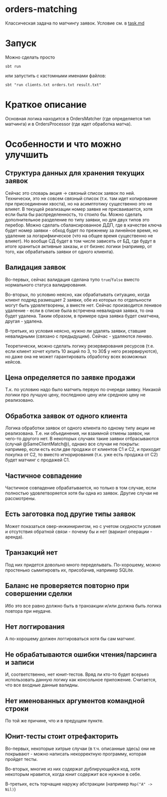 # orders-matching

Классическая задача по матчингу заявок. Условие см. в [task.md](task.md)

# Запуск

Можно сделать просто

`sbt run`

или запустить с кастомными именами файлов:

`sbt "run clients.txt orders.txt result.txt"`

# Краткое описание

Основная логика находится в OrdersMatcher (где определяется тип матчинга) и в OrdersProcessor (где идет обработка матча).

# Особенности и что можно улучшить

## Структура данных для хранения текущих заявок

Сейчас это словарь акция -> связный список заявок по ней. 
Технически, это не совсем связный список (т.к. там идет копирование при присоединении хвоста), но на асимптотику существенно это не влияет.
В текущей реализации номер заявке не присваивается, хотя если была бы распределенность, то стоило бы.
Можно сделать дополнительное разделение по типу заявки, но для двух типов это перебор. 
Можно сделать сбалансированное ДДП, где в качестве ключа будет номер заявки - обход будет по прежнему за линейное время, но удаление за логарифмическое (что на общее время существенно не влияет). 
Но вообще СД будет в том числе зависеть от БД, где будут в итоге храниться активные заказы, и от бизнес логики (например, от того, как обрабатывать заявки от одного клиента).

## Валидация заявок

Во-первых, сейчас валидация сделана тупо `true`/`false` вместо нормального статуса валидирования.

Во-вторых, по условию неясно, как обрабатывать ситуацию, когда клиент подряд размещает 2 заявки, обе из которых по отдельности могут быть удовлетворены, а вместе нет. Сейчас производится ленивое удаление - если в списке была встречена невалидная заявка, то она будет удалена. Таким образом, в примере одна заявка будет сматчена, другая - удалена.

В-третьих, из условия неясно, нужно ли удалять заявки, ставшие невалидными (связано с предыдущим). Сейчас - удаляются лениво.

Теоретически, можно сделать логику резервирования ресурсов (т.е. если клиент хочет купить 10 акций по 3, то 30$ у него резервируются), но даже она не может гарантировать обработку всех возможных кейсов.

## Цена определяется по заявке продажи

Т.к. по условию надо было матчить первую по очереди заявку. Никакой логики про лучшую цену, последнюю цену или среднюю цену не реализовано.

## Обработка заявок от одного клиента

Логика обработки заявок от одного клиента по одному типу акции не реализована. Т.е. ни объединения, ни взаимной отмены заявок, ни чего-то другого нет. В некоторых случаях такие заявки отбрасываются (случай @SameClientMatch@), однако все случаи не покрыты: например, если есть если две продажи от клиентов C1 и C2, и приходит покупка от C2, то вместо игнорирования (т.к. уже есть продажа от C2) будет матчинг с продажей C1. 

## Частичное совпадение

Частичное совпадение обрабатывается, но только в том случае, если полностью удовлетворяется хотя бы одна из заявок. Другие случаи не рассмотрены.

## Есть заготовка под другие типы заявок

Может показаться овер-инжинирингом, но с учетом скудности условия и отсутствия обратной связи - почему бы и нет (вариант операции - аренда). 

## Транзакций нет

Под них придется довольно много переделывать. По-хорошему, можно простенько сымитировть их, присобачив, например SQLite.

## Баланс не проверяется повторно при совершении сделки

Ибо это все равно должно быть в транзакции и/или должна быть логика повтора при неудаче.

## Нет логгирования

А по-хорошему должен логгироваться хотя бы сам матчинг.

## Не обрабатываются ошибки чтения/парсинга и записи 

И, соответственно, нет юнит-тестов. Вряд ли кто-то будет всерьез использовать данную логику как консольное приложение. Считается, что все входные данные валидны.

## Нет именованных аргументов командной строки

По той же причине, что и в предущем пункте.

## Юнит-тесты стоит отрефакторить

Во-первых, некоторые хитрые случаи (в т.ч. описанные здесь) они не покрывают - можно написать некорректную программу, которая пройдет тесты.

Во-вторых, многие из них содержат дублирующийся код, хотя некоторым нравится, когда юнит содержит все нужное в себе.

В-третьих, есть торчащие наружу абстракции (например `Map("A" -> Nil)`)
